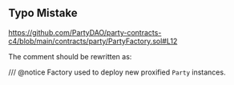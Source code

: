 ## Typo Mistake
https://github.com/PartyDAO/party-contracts-c4/blob/main/contracts/party/PartyFactory.sol#L12

The comment should be rewritten as:

/// @notice Factory used to deploy new proxified `Party` instances. 